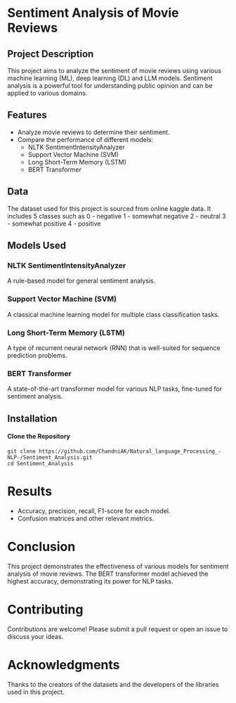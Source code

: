 # Sentiment Analysis of Movie Reviews

## Project Description
This project aims to analyze the sentiment of movie reviews using various machine learning (ML), deep learning (DL) and LLM models. Sentiment analysis is a powerful tool for understanding public opinion and can be applied to various domains.

## Features
- Analyze movie reviews to determine their sentiment.
- Compare the performance of different models:
  - NLTK SentimentIntensityAnalyzer
  - Support Vector Machine (SVM)
  - Long Short-Term Memory (LSTM)
  - BERT Transformer

## Data
The dataset used for this project is sourced from online kaggle data. It includes 5 classes such as 0 - negative 1 - somewhat negative 2 - neutral 3 - somewhat positive 4 - positive

## Models Used
### NLTK SentimentIntensityAnalyzer
A rule-based model for general sentiment analysis.

### Support Vector Machine (SVM)
A classical machine learning model for multiple class classification tasks.

### Long Short-Term Memory (LSTM)
A type of recurrent neural network (RNN) that is well-suited for sequence prediction problems.

### BERT Transformer
A state-of-the-art transformer model for various NLP tasks, fine-tuned for sentiment analysis.

## Installation
#### Clone the Repository
```
git clone https://github.com/ChandniAK/Natural_language_Processing_-NLP-/Sentiment_Analysis.git
cd Sentiment_Analysis
```
# Results
- Accuracy, precision, recall, F1-score for each model.
- Confusion matrices and other relevant metrics.
# Conclusion
This project demonstrates the effectiveness of various models for sentiment analysis of movie reviews. The BERT transformer model achieved the highest accuracy, demonstrating its power for NLP tasks.

# Contributing
Contributions are welcome! Please submit a pull request or open an issue to discuss your ideas.

# Acknowledgments
Thanks to the creators of the datasets and the developers of the libraries used in this project.
